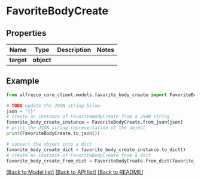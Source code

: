 # FavoriteBodyCreate


## Properties

Name | Type | Description | Notes
------------ | ------------- | ------------- | -------------
**target** | **object** |  | 

## Example

```python
from alfresco_core_client.models.favorite_body_create import FavoriteBodyCreate

# TODO update the JSON string below
json = "{}"
# create an instance of FavoriteBodyCreate from a JSON string
favorite_body_create_instance = FavoriteBodyCreate.from_json(json)
# print the JSON string representation of the object
print(FavoriteBodyCreate.to_json())

# convert the object into a dict
favorite_body_create_dict = favorite_body_create_instance.to_dict()
# create an instance of FavoriteBodyCreate from a dict
favorite_body_create_from_dict = FavoriteBodyCreate.from_dict(favorite_body_create_dict)
```
[[Back to Model list]](../README.md#documentation-for-models) [[Back to API list]](../README.md#documentation-for-api-endpoints) [[Back to README]](../README.md)


